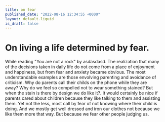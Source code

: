 ```yaml
---
title: on fear
published_date: "2022-08-16 12:34:55 +0000"
layout: default.liquid
is_draft: false
---
```

# On living a life determined by fear.

While reading "You are not a rock" by asdasdasd. The realization that many of the decisions taken in daily life do not come from a place of enjoyment and
happiness, but from fear and anxiety became obvious. The most understandable examples are those envolving parenting and avoidance of criticism. Why do parents call their childs on the phone while they are away? Why do we feel so compelled not to wear something stained? But when the stain is there by design we do like it?.
It would certainly be nice if parents cared about children because they like talking to them and assisting them. Yet not the less, most call by fear of not knowing where their child is doing. And we mostly get well dressed and iron our clothes not because we like them more that way. But because we fear other people judging us.
